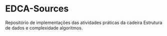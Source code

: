 # EDCA-Sources #

Repositório de implementações das atividades práticas da cadeira Estrutura de dados e complexidade algoritmos.

